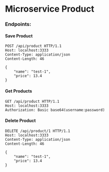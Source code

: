 # Microservice Product

### Endpoints:

#### Save Product 

````
POST /api/product HTTP/1.1
Host: localhost:3333
Content-Type: application/json
Content-Length: 46

{
    "name": "test-1",
    "price": 13.4
}

````

#### Get Products

````
GET /api/product HTTP/1.1
Host: localhost:3333
Authorization: Basic base64(username:password)

````


#### Delete Product

````
DELETE /api/product/1 HTTP/1.1
Host: localhost:3333
Content-Type: application/json
Content-Length: 46

{
    "name": "test-1",
    "price": 13.4
}

````